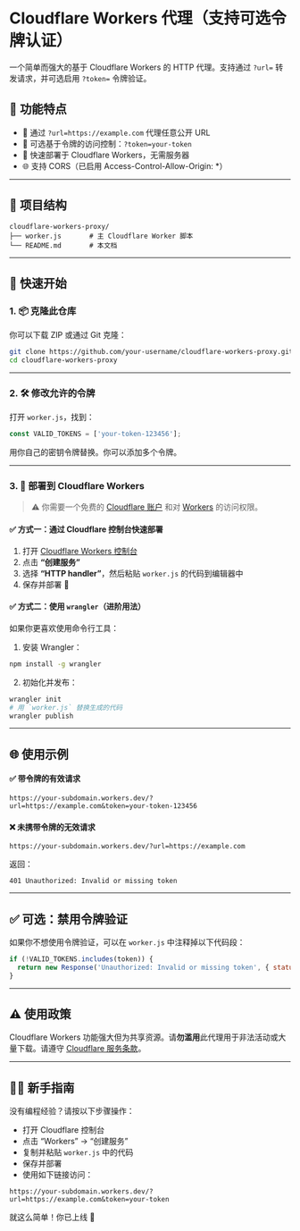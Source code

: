 
# Cloudflare Workers 代理（支持可选令牌认证）

一个简单而强大的基于 Cloudflare Workers 的 HTTP 代理。支持通过 `?url=` 转发请求，并可选启用 `?token=` 令牌验证。

## 🔧 功能特点

- 📡 通过 `?url=https://example.com` 代理任意公开 URL
- 🔐 可选基于令牌的访问控制：`?token=your-token`
- 🚀 快速部署于 Cloudflare Workers，无需服务器
- 🌐 支持 CORS（已启用 Access-Control-Allow-Origin: *）

---

## 📁 项目结构

```
cloudflare-workers-proxy/
├── worker.js       # 主 Cloudflare Worker 脚本
└── README.md       # 本文档
```

---

## 🚀 快速开始

### 1. 📦 克隆此仓库

你可以下载 ZIP 或通过 Git 克隆：

```bash
git clone https://github.com/your-username/cloudflare-workers-proxy.git
cd cloudflare-workers-proxy
```

---

### 2. 🛠 修改允许的令牌

打开 `worker.js`，找到：

```js
const VALID_TOKENS = ['your-token-123456'];
```

用你自己的密钥令牌替换。你可以添加多个令牌。

---

### 3. 🧪 部署到 Cloudflare Workers

> ⚠️ 你需要一个免费的 [Cloudflare 账户](https://dash.cloudflare.com) 和对 [Workers](https://developers.cloudflare.com/workers/) 的访问权限。

#### ✅ 方式一：通过 Cloudflare 控制台快速部署

1. 打开 [Cloudflare Workers 控制台](https://dash.cloudflare.com/)
2. 点击 **“创建服务”**
3. 选择 **“HTTP handler”**，然后粘贴 `worker.js` 的代码到编辑器中
4. 保存并部署 🎉

#### ✅ 方式二：使用 `wrangler`（进阶用法）

如果你更喜欢使用命令行工具：

1. 安装 Wrangler：

```bash
npm install -g wrangler
```

2. 初始化并发布：

```bash
wrangler init
# 用 `worker.js` 替换生成的代码
wrangler publish
```

---

## 🌐 使用示例

#### ✅ 带令牌的有效请求

```
https://your-subdomain.workers.dev/?url=https://example.com&token=your-token-123456
```

#### ❌ 未携带令牌的无效请求

```
https://your-subdomain.workers.dev/?url=https://example.com
```

返回：

```
401 Unauthorized: Invalid or missing token
```

---

## ✅ 可选：禁用令牌验证

如果你不想使用令牌验证，可以在 `worker.js` 中注释掉以下代码段：

```js
if (!VALID_TOKENS.includes(token)) {
  return new Response('Unauthorized: Invalid or missing token', { status: 401 });
}
```

---

## ⚠️ 使用政策

Cloudflare Workers 功能强大但为共享资源。请**勿滥用**此代理用于非法活动或大量下载。请遵守 [Cloudflare 服务条款](https://www.cloudflare.com/terms/)。

---

## 🙋‍♀️ 新手指南

没有编程经验？请按以下步骤操作：

- 打开 Cloudflare 控制台
- 点击 “Workers” → “创建服务”
- 复制并粘贴 `worker.js` 中的代码
- 保存并部署
- 使用如下链接访问：

```
https://your-subdomain.workers.dev/?url=https://example.com&token=your-token
```

就这么简单！你已上线 🎉
